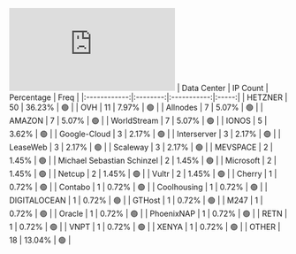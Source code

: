![Diagramm](https://github.com/111STAVR111/props/blob/main/Celestia/Testnet/Decentralization/1/README.md)
| Data Center | IP Count | Percentage | Freq |
|:------------:|:--------:|:-----------:|:-----:|
| HETZNER | 50 | 36.23% | 🟢 |
| OVH | 11 | 7.97% | 🟢 |
| Allnodes | 7 | 5.07% | 🟢 |
| AMAZON | 7 | 5.07% | 🟢 |
| WorldStream | 7 | 5.07% | 🟢 |
| IONOS | 5 | 3.62% | 🟢 |
| Google-Cloud | 3 | 2.17% | 🟢 |
| Interserver | 3 | 2.17% | 🟢 |
| LeaseWeb | 3 | 2.17% | 🟢 |
| Scaleway | 3 | 2.17% | 🟢 |
| MEVSPACE | 2 | 1.45% | 🟢 |
| Michael Sebastian Schinzel | 2 | 1.45% | 🟢 |
| Microsoft | 2 | 1.45% | 🟢 |
| Netcup | 2 | 1.45% | 🟢 |
| Vultr | 2 | 1.45% | 🟢 |
| Cherry | 1 | 0.72% | 🟢 |
| Contabo | 1 | 0.72% | 🟢 |
| Coolhousing | 1 | 0.72% | 🟢 |
| DIGITALOCEAN | 1 | 0.72% | 🟢 |
| GTHost | 1 | 0.72% | 🟢 |
| M247 | 1 | 0.72% | 🟢 |
| Oracle | 1 | 0.72% | 🟢 |
| PhoenixNAP | 1 | 0.72% | 🟢 |
| RETN | 1 | 0.72% | 🟢 |
| VNPT | 1 | 0.72% | 🟢 |
| XENYA | 1 | 0.72% | 🟢 |
| OTHER | 18 | 13.04% | 🟢 |
